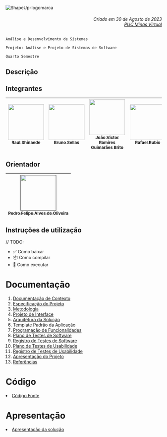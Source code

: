 ![ShapeUp-logomarca](https://github.com/brunosellas/pmv-ads-2023-2-e4-proj-infra-t6-ingresso-facil/assets/102563767/5077ab30-7071-4d28-977f-7aa1d1860187)



<h6 align="right">Criado em 30 de Agosto de 2023<br><a href="https://www.pucminas.br/PucVirtual/Paginas/default.aspx">PUC Minas Virtual</a></h6>

`Análise e Desenvolvimento de Sistemas`

`Projeto: Análise e Projeto de Sistemas de Software`

`Quarto Semestre`

## Descrição

## Integrantes

| [<img src="https://avatars.githubusercontent.com/u/82043220?v=4" width=115><br><sub>Raul Shinaede</sub>](https://github.com/RaulShinaede) | [<img src="https://avatars.githubusercontent.com/u/102563767?v=4" width=115><br><sub>Bruno Sellas</sub>](https://github.com/brunosellas) | [<img src="https://github.com/jramiresbrito.png" width=115><br><sub>João Victor Ramires Guimarães Brito</sub>](https://github.com/jramiresbrito) | [<img src="https://github.com/rafaeldrubio.png" width=115><br><sub>Rafael Rubio</sub>](https://github.com/rafaeldrubio) | [<img src="https://github.com/TulioFS.png" width=115><br><sub>Marco Túlio Félix Santiago</sub>](https://github.com/TulioFS) | [<img src="https://github.com/lucasdamasceno96.png" width=115><br><sub>Lucas Damasceno</sub>](https://github.com/lucasdamasceno96)
| :---: | :---: | :---: | :---: | :---: | :---: |

## Orientador

| [<img src="" width=115><br><sub>Pedro Felipe Alves de Oliveira</sub>]() |
| :---: |

## Instruções de utilização

// TODO:

- ✅ Como baixar
- 📦 Como compilar
- 🚀 Como executar 

# Documentação

<ol>
<li><a href="docs/01-Documentação de Contexto.md"> Documentação de Contexto</a></li>
<li><a href="docs/02-Especificação do Projeto.md"> Especificação do Projeto</a></li>
<li><a href="docs/03-Metodologia.md"> Metodologia</a></li>
<li><a href="docs/04-Projeto de Interface.md"> Projeto de Interface</a></li>
<li><a href="docs/05-Arquitetura da Solução.md"> Arquitetura da Solução</a></li>
<li><a href="docs/06-Template Padrão da Aplicação.md"> Template Padrão da Aplicação</a></li>
<li><a href="docs/07-Programação de Funcionalidades.md"> Programação de Funcionalidades</a></li>
<li><a href="docs/08-Plano de Testes de Software.md"> Plano de Testes de Software</a></li>
<li><a href="docs/09-Registro de Testes de Software.md"> Registro de Testes de Software</a></li>
<li><a href="docs/10-Plano de Testes de Usabilidade.md"> Plano de Testes de Usabilidade</a></li>
<li><a href="docs/11-Registro de Testes de Usabilidade.md"> Registro de Testes de Usabilidade</a></li>
<li><a href="docs/12-Apresentação do Projeto.md"> Apresentação do Projeto</a></li>
<li><a href="docs/13-Referências.md"> Referências</a></li>
</ol>

# Código

<li><a href="src/README.md"> Código Fonte</a></li>

# Apresentação

<li><a href="presentation/README.md"> Apresentação da solução</a></li>
